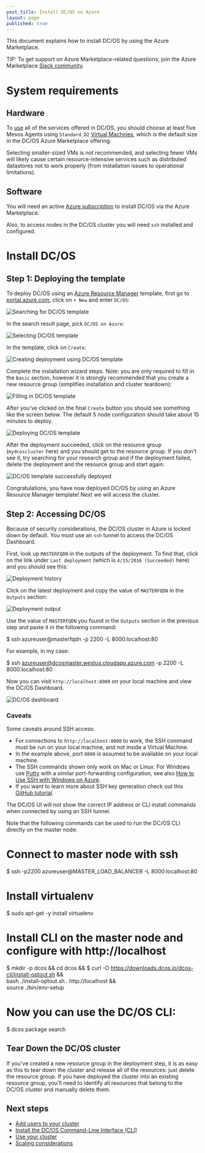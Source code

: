 ```yaml
---
post_title: Install DC/OS on Azure
layout: page
published: true
---
```


This document explains how to install DC/OS by using the Azure Marketplace.

TIP: To get support on Azure Marketplace-related questions, join the Azure Marketplace [Slack community](http://join.marketplace.azure.com).

# System requirements

## Hardware

To [use](/usage/) all of the services offered in DC/OS, you should choose at least five Mesos Agents using `Standard_D2` [Virtual Machines](https://azure.microsoft.com/en-us/pricing/details/virtual-machines/), which is the default size in the DC/OS Azure Marketplace offering.

Selecting smaller-sized VMs is not recommended, and selecting fewer VMs will likely cause certain resource-intensive services such as distributed datastores not to work properly (from installation issues to operational limitations).

## Software

You will need an active [Azure subscription](https://azure.microsoft.com/en-us/pricing/purchase-options/) to install DC/OS via the Azure Marketplace.

Also, to access nodes in the DC/OS cluster you will need `ssh` installed and configured.

# Install DC/OS

## Step 1: Deploying the template

To deploy DC/OS using an [Azure Resource Manager](https://azure.microsoft.com/en-us/documentation/articles/resource-group-overview/) template, first go to [portal.azure.com](https://portal.azure.com/), click on `+ New` and enter `DC/OS`:

![Searching for DC/OS template](/assets/images/dcos-azure-marketplace-step1a.png)

In the search result page, pick `DC/OS on Azure`:

![Selecting DC/OS template](/assets/images/dcos-azure-marketplace-step1b.png)

In the template, click on `Create`:

![Creating deployment using DC/OS template](/assets/images/dcos-azure-marketplace-step1c.png)

Complete the installation wizard steps. Note: you are only required to fill in the `Basic` section, however it is strongly recommended that you create a new resource group (simplifies installation and cluster teardown):

![Filling in DC/OS template](/assets/images/dcos-azure-marketplace-step1d.png)

After you've clicked on the final `Create` button you should see something like the screen below. The default 5 node configuration should take about 15 minutes to deploy.

![Deploying DC/OS template](/assets/images/dcos-azure-marketplace-step1e.png)

After the deployment succeeded, click on the resource group (`mydcoscluster` here) and you should get to the resource group. If you don't see it, try searching for your research group and if the deployment failed, delete the deployment and the resource group and start again:

![DC/OS template successfully deployed](/assets/images/dcos-azure-marketplace-step1f.png)

Congratulations, you have now deployed DC/OS by using an Azure Resource Manager template! Next we will access the cluster.

## Step 2: Accessing DC/OS

Because of security considerations, the DC/OS cluster in Azure is locked down by default. You must use an `ssh` tunnel to access the DC/OS Dashboard.

First, look up `MASTERFQDN` in the outputs of the deployment. To find that, click on the link under `Last deployment` (which is `4/15/2016 (Succeeded)` here) and you should see this:

![Deployment history](/assets/images/dcos-azure-marketplace-step2a.png)

Click on the latest deployment and copy the value of `MASTERFQDN` in the `Outputs` section:

![Deployment output](/assets/images/dcos-azure-marketplace-step2b.png)

Use the value of `MASTERFQDN` you found in the `Outputs` section in the previous step and paste it in the following command:

   $ ssh azureuser@masterfqdn -p 2200 -L 8000:localhost:80

For example, in my case:

   $ ssh azureuser@dcosmaster.westus.cloudapp.azure.com -p 2200 -L 8000:localhost:80

Now you can visit `http://localhost:8000` on your local machine and view the DC/OS Dashboard.

![DC/OS dashboard](/assets/images/ui-dashboard.gif)

### Caveats

Some caveats around SSH access:

- For connections to `http://localhost:8000` to work, the SSH command must be run on your local machine, and not inside a Virtual Machine.
- In the example above, port `8000` is assumed to be available on your local machine.
- The SSH commands shown only work on Mac or Linux. For Windows use [Putty](http://www.chiark.greenend.org.uk/~sgtatham/putty/download.html) with a similar port-forwarding configuration, see also [How to Use SSH with Windows on Azure](https://azure.microsoft.com/en-us/documentation/articles/virtual-machines-linux-ssh-from-windows/).
- If you want to learn more about SSH key generation check out this [GitHub tutorial](https://help.github.com/articles/generating-a-new-ssh-key-and-adding-it-to-the-ssh-agent/).

The DC/OS UI will not show the correct IP address or CLI install commands when connected by using an SSH tunnel.

Note that the following commands can be used to run the DC/OS CLI directly on the master node:

   # Connect to master node with ssh
   $ ssh -p2200 azureuser@MASTER_LOAD_BALANCER -L 8000:localhost:80
   
   # Install virtualenv
   $ sudo apt-get -y install virtualenv
   
   # Install CLI on the master node and configure with http://localhost
   $ mkdir -p dcos && cd dcos &&
   $ curl -O https://downloads.dcos.io/dcos-cli/install-optout.sh && \
      bash ./install-optout.sh . http://localhost && \
      source ./bin/env-setup
   
   # Now you can use the DC/OS CLI:
   $ dcos package search

## Tear Down the DC/OS cluster

If you've created a new resource group in the deployment step, it is as easy as this to tear down the cluster and release all of the resources: just delete the resource group. If you have deployed the cluster into an existing resource group, you'll need to identify all resources that belong to the DC/OS cluster and manually delete them.

## Next steps

- [Add users to your cluster][10]
- [Install the DC/OS Command-Line Interface (CLI)][1]
- [Use your cluster][4]
- [Scaling considerations][3]

[1]: /usage/cli/install/
[3]: https://azure.microsoft.com/en-us/documentation/articles/best-practices-auto-scaling/
[4]: /usage/
[10]: /administration/user-management/
